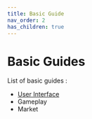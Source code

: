 ```yaml
---
title: Basic Guide
nav_order: 2
has_children: true
---
```


# Basic Guides

List of basic guides : 
- [User Interface](userinterface/userinterface.html)
- Gameplay
- Market